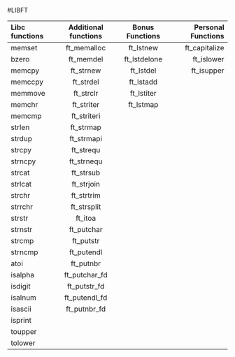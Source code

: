 #LIBFT

Libc functions | Additional functions | Bonus Functions | Personal Functions
:----------- | :-----------: | :-----------: | -----------:
memset		| ft_memalloc	| ft_lstnew		| ft_capitalize
bzero		| ft_memdel		| ft_lstdelone	| ft_islower
memcpy		| ft_strnew		| ft_lstdel		| ft_isupper
memccpy		| ft_strdel		| ft_lstadd		|
memmove		| ft_strclr		| ft_lstiter	|
memchr		| ft_striter	| ft_lstmap		|
memcmp		| ft_striteri	|				|
strlen		| ft_strmap		|				|
strdup		| ft_strmapi	|				|
strcpy		| ft_strequ		|				|
strncpy		| ft_strnequ	|			|
strcat		| ft_strsub		| |
strlcat		| ft_strjoin	| |
strchr		| ft_strtrim	| |
strrchr		| ft_strsplit	| |
strstr		| ft_itoa		| |
strnstr		| ft_putchar	| |
strcmp		| ft_putstr		| |
strncmp		| ft_putendl	| |
atoi		| ft_putnbr		| |
isalpha		| ft_putchar_fd	| |
isdigit		| ft_putstr_fd	| |
isalnum		| ft_putendl_fd	| |
isascii		| ft_putnbr_fd	| |
isprint		|| |
toupper		| | |
tolower		| | |
